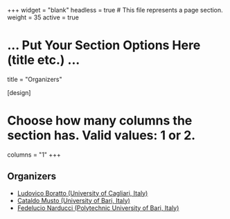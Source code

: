 +++
widget = "blank"
headless = true  # This file represents a page section.
weight = 35 
active = true

# ... Put Your Section Options Here (title etc.) ...
title = "Organizers"

[design]
  # Choose how many columns the section has. Valid values: 1 or 2.
  columns = "1"
+++

<h2>Organizers</h2>
  
* [Ludovico Boratto (University of Cagliari, Italy)](https://www.ludovicoboratto.com/) 
* [Cataldo Musto (University of Bari, Italy)](http://www.di.uniba.it/~swap/index.php?n=Membri.CataldoMusto)
* [Fedelucio Narducci (Polytechnic University of Bari, Italy)](https://sisinflab.poliba.it/people/fedelucio-narducci/)

